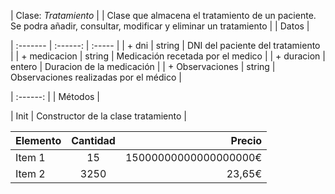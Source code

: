 | Clase: *Tratamiento* | 
| Clase que almacena el tratamiento de un paciente. Se podra añadir, consultar, modificar y eliminar un tratamiento |
| Datos |

| :------- | :------: | :----- |
| + dni   | string | DNI del paciente del tratamiento |
| + medicacion | string | Medicación recetada por el medico |
| + duracion | entero | Duracion de la medicación |
| + Observaciones | string | Observaciones realizadas por el médico |

| :------: |
| Métodos |

| Init | Constructor de la clase tratamiento |



| Elemento | Cantidad | Precio |
| :------- | :------: | -----: |
| Item 1   | 15       | 15000000000000000000€                                 |
| Item 2   | 3250     | 23,65€ |
